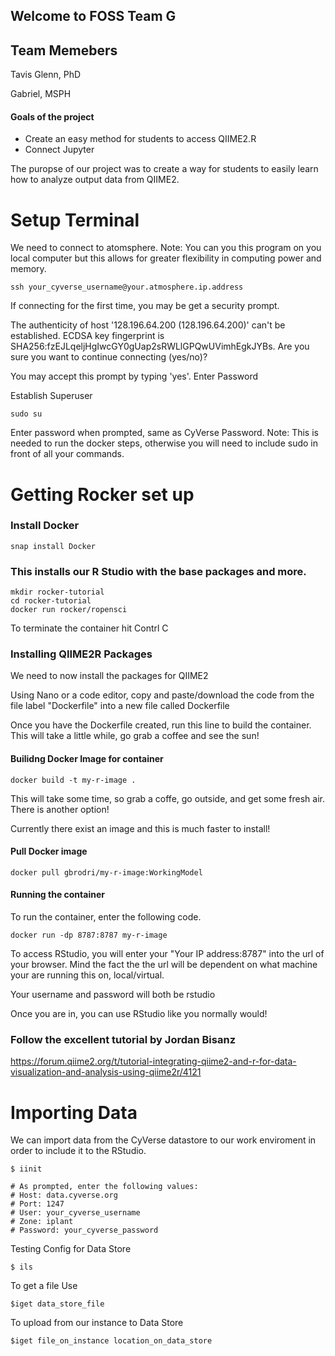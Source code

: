 ## Welcome to FOSS Team G

## Team Memebers
Tavis Glenn, PhD

Gabriel, MSPH

#### Goals of the project
- Create an easy method for students to access QIIME2.R 
- Connect Jupyter

The puropse of our project was to create a way for students to easily learn how to analyze output data from QIIME2. 


#               Setup Terminal            #


We need to connect to atomsphere.
Note: You can you this program on you local computer but this allows for greater flexibility in computing power and memory.

```
ssh your_cyverse_username@your.atmosphere.ip.address
```

If connecting for the first time, you may be get a security prompt.

The authenticity of host '128.196.64.200 (128.196.64.200)' can\'t be established.
ECDSA key fingerprint is SHA256:fzEJLqeljHgIwcGY0gUap2sRWLlGPQwUVimhEgkJYBs.
Are you sure you want to continue connecting (yes/no)?

You may accept this prompt by typing 'yes'.
Enter Password

Establish Superuser 
```
sudo su
```
Enter password when prompted, same as CyVerse Password.
Note: This is needed to run the docker steps, otherwise you will need to include sudo in front of all your commands. 


#          Getting Rocker set up          #

### Install Docker
```
snap install Docker
```

###  This installs our R Studio with the base packages and more. 
```
mkdir rocker-tutorial
cd rocker-tutorial
docker run rocker/ropensci
```
To terminate the container hit Contrl C

### Installing QIIME2R Packages
We need to now install the packages for QIIME2

Using Nano or a code editor,  copy and paste/download the code from the file label "Dockerfile" into a new file called Dockerfile

Once you have the Dockerfile created, run this line to build the container.
This will take a little while, go grab a coffee and see the sun!

#### Builidng Docker Image for container
```
docker build -t my-r-image .
```

This will take some time, so grab a coffe, go outside, and get some fresh air. There is another option!


Currently there exist an image and this is much faster to install!

#### Pull Docker image 
```
docker pull gbrodri/my-r-image:WorkingModel
```
#### Running the container
To run the container, enter the following code.
```
docker run -dp 8787:8787 my-r-image
```
To access RStudio, you will enter your "Your IP address:8787" into the url of your browser. 
Mind the fact the the url will be dependent on what machine your are running this on, local/virtual. 

Your username and password will both be rstudio

Once you are in, you can use RStudio like you normally would!

### Follow the excellent tutorial by Jordan Bisanz 
https://forum.qiime2.org/t/tutorial-integrating-qiime2-and-r-for-data-visualization-and-analysis-using-qiime2r/4121



#                   Importing Data                  #
We can import data from the CyVerse datastore to our work enviroment in order to include it to the RStudio. 
```
$ iinit

# As prompted, enter the following values:
# Host: data.cyverse.org
# Port: 1247
# User: your_cyverse_username
# Zone: iplant
# Password: your_cyverse_password
```

Testing Config for Data Store
```
$ ils
```
To get a file Use
```
$iget data_store_file
```
To upload from our instance to Data Store
```
$iget file_on_instance location_on_data_store
```

